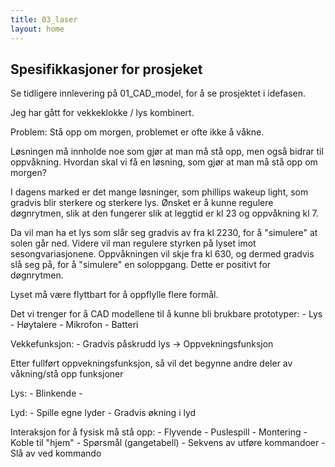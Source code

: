 ```yaml
---
title: 03_laser
layout: home
---
```


## Spesifikkasjoner for prosjeket

Se tidligere innlevering på 01_CAD_model, for å se prosjektet i idefasen.

Jeg har gått for vekkeklokke / lys kombinert.

Problem:
Stå opp om morgen, problemet er ofte ikke å våkne.

Løsningen må innholde noe som gjør at man må stå opp, men også bidrar til oppvåkning.
Hvordan skal vi få en løsning, som gjør at man må stå opp om morgen?

I dagens marked er det mange løsninger, som phillips wakeup light, som gradvis blir sterkere og sterkere lys.
Ønsket er å kunne regulere døgnrytmen, slik at den fungerer slik at leggtid er kl 23 og oppvåkning kl 7.

Da vil man ha et lys som slår seg gradvis av fra kl 2230, for å "simulere" at solen går ned. Videre vil man regulere styrken på lyset imot sesongvariasjonene. Oppvåkningen vil skje fra kl 630, og dermed gradvis slå seg på, for å "simulere" en soloppgang.
Dette er positivt for døgnrytmen.

Lyset må være flyttbart for å oppflylle flere formål.

Det vi trenger for å CAD modellene til å kunne bli brukbare prototyper:
    - Lys
    - Høytalere
    - Mikrofon
    - Batteri

Vekkefunksjon:
    - Gradvis påskrudd lys  -> Oppvekningsfunksjon

Etter fullført oppvekningsfunksjon, så vil det begynne andre deler av våkning/stå opp funksjoner

Lys:
    - Blinkende
    - 

Lyd: 
    - Spille egne lyder
    - Gradvis økning i lyd

Interaksjon for å fysisk må stå opp:
    - Flyvende
    - Puslespill
    - Montering
    - Koble til "hjem"
    - Spørsmål (gangetabell)
    - Sekvens av utføre kommandoer
    - Slå av ved kommando


